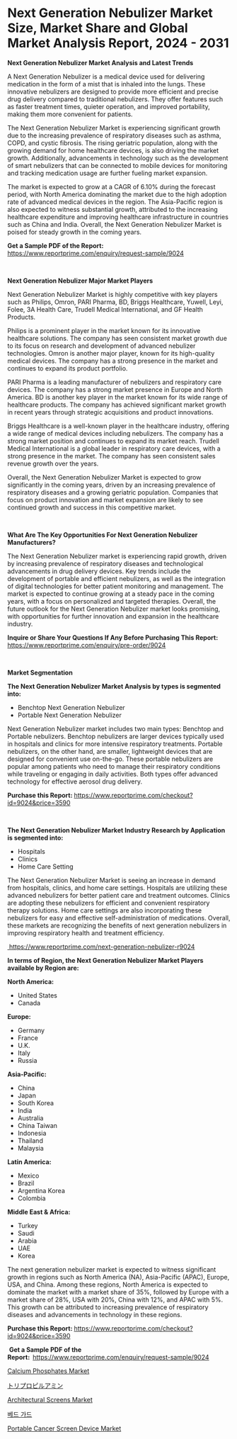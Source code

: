 <p><h1>Next Generation Nebulizer Market Size, Market Share and Global Market Analysis Report, 2024 - 2031</h1></p><p><strong>Next Generation Nebulizer Market Analysis and Latest Trends</strong></p>
<p><p>A Next Generation Nebulizer is a medical device used for delivering medication in the form of a mist that is inhaled into the lungs. These innovative nebulizers are designed to provide more efficient and precise drug delivery compared to traditional nebulizers. They offer features such as faster treatment times, quieter operation, and improved portability, making them more convenient for patients.</p><p>The Next Generation Nebulizer Market is experiencing significant growth due to the increasing prevalence of respiratory diseases such as asthma, COPD, and cystic fibrosis. The rising geriatric population, along with the growing demand for home healthcare devices, is also driving the market growth. Additionally, advancements in technology such as the development of smart nebulizers that can be connected to mobile devices for monitoring and tracking medication usage are further fueling market expansion.</p><p>The market is expected to grow at a CAGR of 6.10% during the forecast period, with North America dominating the market due to the high adoption rate of advanced medical devices in the region. The Asia-Pacific region is also expected to witness substantial growth, attributed to the increasing healthcare expenditure and improving healthcare infrastructure in countries such as China and India. Overall, the Next Generation Nebulizer Market is poised for steady growth in the coming years.</p></p>
<p><strong>Get a Sample PDF of the Report:&nbsp;</strong> <a href="https://www.reportprime.com/enquiry/request-sample/9024">https://www.reportprime.com/enquiry/request-sample/9024</a></p>
<p>&nbsp;</p>
<p><strong>Next Generation Nebulizer Major Market Players</strong></p>
<p><p>Next Generation Nebulizer Market is highly competitive with key players such as Philips, Omron, PARI Pharma, BD, Briggs Healthcare, Yuwell, Leyi, Folee, 3A Health Care, Trudell Medical International, and GF Health Products. </p><p>Philips is a prominent player in the market known for its innovative healthcare solutions. The company has seen consistent market growth due to its focus on research and development of advanced nebulizer technologies. Omron is another major player, known for its high-quality medical devices. The company has a strong presence in the market and continues to expand its product portfolio.</p><p>PARI Pharma is a leading manufacturer of nebulizers and respiratory care devices. The company has a strong market presence in Europe and North America. BD is another key player in the market known for its wide range of healthcare products. The company has achieved significant market growth in recent years through strategic acquisitions and product innovations.</p><p>Briggs Healthcare is a well-known player in the healthcare industry, offering a wide range of medical devices including nebulizers. The company has a strong market position and continues to expand its market reach. Trudell Medical International is a global leader in respiratory care devices, with a strong presence in the market. The company has seen consistent sales revenue growth over the years.</p><p>Overall, the Next Generation Nebulizer Market is expected to grow significantly in the coming years, driven by an increasing prevalence of respiratory diseases and a growing geriatric population. Companies that focus on product innovation and market expansion are likely to see continued growth and success in this competitive market.</p></p>
<p>&nbsp;</p>
<p><strong>What Are The Key Opportunities For Next Generation Nebulizer Manufacturers?</strong></p>
<p><p>The Next Generation Nebulizer market is experiencing rapid growth, driven by increasing prevalence of respiratory diseases and technological advancements in drug delivery devices. Key trends include the development of portable and efficient nebulizers, as well as the integration of digital technologies for better patient monitoring and management. The market is expected to continue growing at a steady pace in the coming years, with a focus on personalized and targeted therapies. Overall, the future outlook for the Next Generation Nebulizer market looks promising, with opportunities for further innovation and expansion in the healthcare industry.</p></p>
<p><strong>Inquire or Share Your Questions If Any Before Purchasing This Report:</strong> <a href="https://www.reportprime.com/enquiry/pre-order/9024">https://www.reportprime.com/enquiry/pre-order/9024</a></p>
<p>&nbsp;</p>
<p><strong>Market Segmentation</strong></p>
<p><strong>The Next Generation Nebulizer Market Analysis by types is segmented into:</strong></p>
<p><ul><li>Benchtop Next Generation Nebulizer</li><li>Portable Next Generation Nebulizer</li></ul></p>
<p><p>Next Generation Nebulizer market includes two main types: Benchtop and Portable nebulizers. Benchtop nebulizers are larger devices typically used in hospitals and clinics for more intensive respiratory treatments. Portable nebulizers, on the other hand, are smaller, lightweight devices that are designed for convenient use on-the-go. These portable nebulizers are popular among patients who need to manage their respiratory conditions while traveling or engaging in daily activities. Both types offer advanced technology for effective aerosol drug delivery.</p></p>
<p><strong>Purchase this Report:&nbsp;</strong><a href="https://www.reportprime.com/checkout?id=9024&price=3590">https://www.reportprime.com/checkout?id=9024&price=3590</a></p>
<p>&nbsp;</p>
<p><strong>The Next Generation Nebulizer Market Industry Research by Application is segmented into:</strong></p>
<p><ul><li>Hospitals</li><li>Clinics</li><li>Home Care Setting</li></ul></p>
<p><p>The Next Generation Nebulizer Market is seeing an increase in demand from hospitals, clinics, and home care settings. Hospitals are utilizing these advanced nebulizers for better patient care and treatment outcomes. Clinics are adopting these nebulizers for efficient and convenient respiratory therapy solutions. Home care settings are also incorporating these nebulizers for easy and effective self-administration of medications. Overall, these markets are recognizing the benefits of next generation nebulizers in improving respiratory health and treatment efficiency.</p></p>
<p><a href="https://www.reportprime.com/next-generation-nebulizer-r9024">&nbsp;https://www.reportprime.com/next-generation-nebulizer-r9024</a></p>
<p><strong>In terms of Region, the Next Generation Nebulizer Market Players available by Region are:</strong></p>
<p>
    <p> <strong> North America: </strong>
        <ul>
            <li>United States</li>
            <li>Canada</li>
        </ul>
        </p> 
    <p> <strong> Europe: </strong>
        <ul>
            <li>Germany</li>
            <li>France</li>
            <li>U.K.</li>
            <li>Italy</li>
            <li>Russia</li>
        </ul>
        </p> 
    <p> <strong> Asia-Pacific: </strong>
        <ul>
            <li>China</li>
            <li>Japan</li>
            <li>South Korea</li>
            <li>India</li>
            <li>Australia</li>
            <li>China Taiwan</li>
            <li>Indonesia</li>
            <li>Thailand</li>
            <li>Malaysia</li>
        </ul>
        </p> 
    <p> <strong> Latin America: </strong>
        <ul>
            <li>Mexico</li>
            <li>Brazil</li>
            <li>Argentina Korea</li>
            <li>Colombia</li>
        </ul>
        </p> 
    <p> <strong> Middle East & Africa: </strong>
        <ul>
            <li>Turkey</li>
            <li>Saudi</li>
            <li>Arabia</li>
            <li>UAE</li>
            <li>Korea</li>
        </ul>
    </p>
    </p>
<p><p>The next generation nebulizer market is expected to witness significant growth in regions such as North America (NA), Asia-Pacific (APAC), Europe, USA, and China. Among these regions, North America is expected to dominate the market with a market share of 35%, followed by Europe with a market share of 28%, USA with 20%, China with 12%, and APAC with 5%. This growth can be attributed to increasing prevalence of respiratory diseases and advancements in technology in these regions.</p></p>
<p><strong>Purchase this Report: </strong><a href="https://www.reportprime.com/checkout?id=9024&price=3590">https://www.reportprime.com/checkout?id=9024&price=3590</a></p>
<p>&nbsp;<strong>Get a Sample PDF of the Report:&nbsp;&nbsp;</strong><a href="https://www.reportprime.com/enquiry/request-sample/9024">https://www.reportprime.com/enquiry/request-sample/9024</a></p>
<p><strong></strong></p>
<p><p><a href="https://issuu.com/reportprime-2/docs/calcium-phosphates-market-size-2030.pptx">Calcium Phosphates Market</a></p><p><a href="https://github.com/hilmi-2a/Market-Research-Report-List-1/blob/main/169402223310.md">トリプロピルアミン</a></p><p><a href="https://issuu.com/reportprime-2/docs/architectural-screens-market-size-2030.pptx">Architectural Screens Market</a></p><p><a href="https://github.com/BrettWeberrt8767765/Market-Research-Report-List-1/blob/main/989104621226.md">베드 가드</a></p><p><a href="https://github.com/yoshih12/Market-Research-Report-List-2/blob/main/portable-cancer-screen-device-market.md">Portable Cancer Screen Device Market</a></p></p>